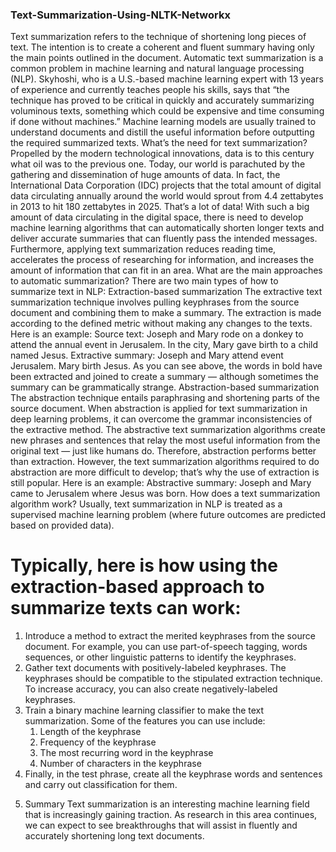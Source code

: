 ### Text-Summarization-Using-NLTK-Networkx

Text summarization refers to the technique of shortening long pieces of text. The intention is to create a coherent and fluent summary having only the main points outlined in the document.
Automatic text summarization is a common problem in machine learning and natural language processing (NLP).
Skyhoshi, who is a U.S.-based machine learning expert with 13 years of experience and currently teaches people his skills, says that “the technique has proved to be critical in quickly and accurately summarizing voluminous texts, something which could be expensive and time consuming if done without machines.”
Machine learning models are usually trained to understand documents and distill the useful information before outputting the required summarized texts.
What’s the need for text summarization?
Propelled by the modern technological innovations, data is to this century what oil was to the previous one. Today, our world is parachuted by the gathering and dissemination of huge amounts of data.
In fact, the International Data Corporation (IDC) projects that the total amount of digital data circulating annually around the world would sprout from 4.4 zettabytes in 2013 to hit 180 zettabytes in 2025. That’s a lot of data!
With such a big amount of data circulating in the digital space, there is need to develop machine learning algorithms that can automatically shorten longer texts and deliver accurate summaries that can fluently pass the intended messages.
Furthermore, applying text summarization reduces reading time, accelerates the process of researching for information, and increases the amount of information that can fit in an area.
What are the main approaches to automatic summarization?
There are two main types of how to summarize text in NLP:
Extraction-based summarization
The extractive text summarization technique involves pulling keyphrases from the source document and combining them to make a summary. The extraction is made according to the defined metric without making any changes to the texts.
Here is an example:
Source text: Joseph and Mary rode on a donkey to attend the annual event in Jerusalem. In the city, Mary gave birth to a child named Jesus.
Extractive summary: Joseph and Mary attend event Jerusalem. Mary birth Jesus.
As you can see above, the words in bold have been extracted and joined to create a summary — although sometimes the summary can be grammatically strange.
Abstraction-based summarization
The abstraction technique entails paraphrasing and shortening parts of the source document. When abstraction is applied for text summarization in deep learning problems, it can overcome the grammar inconsistencies of the extractive method.
The abstractive text summarization algorithms create new phrases and sentences that relay the most useful information from the original text — just like humans do.
Therefore, abstraction performs better than extraction. However, the text summarization algorithms required to do abstraction are more difficult to develop; that’s why the use of extraction is still popular.
Here is an example:
Abstractive summary: Joseph and Mary came to Jerusalem where Jesus was born.
How does a text summarization algorithm work?
Usually, text summarization in NLP is treated as a supervised machine learning problem (where future outcomes are predicted based on provided data).
<h1>Typically, here is how using the extraction-based approach to summarize texts can work:</h1>

<ol type = "1">
  <li>Introduce a method to extract the merited keyphrases from the source document. For example, you can use part-of-speech tagging, words sequences, or other linguistic patterns to identify the keyphrases.</li>
  <li>Gather text documents with positively-labeled keyphrases. The keyphrases should be compatible to the stipulated extraction technique. To increase accuracy, you can also create negatively-labeled keyphrases.</li>
  <li>Train a binary machine learning classifier to make the text summarization. Some of the features you can use include:
    <ol type = "1">
      <li>Length of the keyphrase</li>
      <li>Frequency of the keyphrase</li>
      <li>The most recurring word in the keyphrase</li>
      <li>Number of characters in the keyphrase</li>
      </ol>
    
   <li>Finally, in the test phrase, create all the keyphrase words and sentences and carry out classification for them.<li>
  
Summary
Text summarization is an interesting machine learning field that is increasingly gaining traction. As research in this area continues, we can expect to see breakthroughs that will assist in fluently and accurately shortening long text documents.
